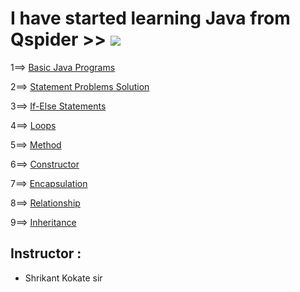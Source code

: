 # I have started learning Java from Qspider >>           <a href="https://hits.seeyoufarm.com"><img src="https://hits.seeyoufarm.com/api/count/incr/badge.svg?url=https%3A%2F%2Fgithub.com%2FShubham-Bhoite%2FDaily-Java-Learning&count_bg=%2379C83D&title_bg=%23555555&icon=java.svg&icon_color=%23E7E7E7&title=hits&edge_flat=false"/></a>
1==> [Basic Java Programs](https://github.com/Shubham-Bhoite/Daily-Java-Learning/tree/main/Basic%20Java%20Programs)

2==> [Statement Problems Solution](https://github.com/Shubham-Bhoite/Daily-Java-Learning/tree/main/Statement%20Problems)

3==> [If-Else Statements](https://github.com/Shubham-Bhoite/Daily-Java-Learning/tree/main/If%20Else%20Statements)

4==> [Loops](https://github.com/Shubham-Bhoite/Daily-Java-Learning/tree/main/Loops/For%20Loop)

5==> [Method](https://github.com/Shubham-Bhoite/Daily-Java-Learning/tree/main/Method)

6==> [Constructor]()

7==> [Encapsulation](https://github.com/Shubham-Bhoite/Daily-Java-Learning/tree/main/Encapsulation)

8==> [Relationship](https://github.com/Shubham-Bhoite/Daily-Java-Learning/tree/main/Relationship)

9==> [Inheritance](https://github.com/Shubham-Bhoite/Daily-Java-Learning/tree/main/Inheritance)

## Instructor :
- Shrikant Kokate sir
